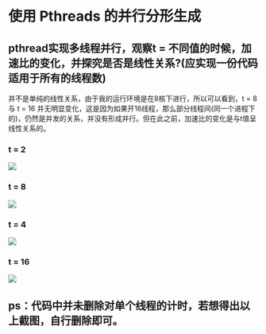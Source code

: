 ﻿# 使用 Pthreads 的并行分形生成
##  pthread实现多线程并行，观察t = 不同值的时候，加速比的变化，并探究是否是线性关系?(应实现一份代码适用于所有的线程数)
并不是单纯的线性关系，由于我的运行环境是在8核下进行，所以可以看到，t = 8 与 t = 16 并无明显变化，这是因为如果开16线程，那么部分线程间(同一个进程下的)，仍然是并发的关系，并没有形成并行。但在此之前，加速比的变化是与t值呈线性关系的。

###  t = 2
![](https://img-blog.csdnimg.cn/40be2bf29dd9416c9e51c3142f365cf2.png)  
### t = 8
![](https://img-blog.csdnimg.cn/afa84e0b92d14fc5887e8a8369ad89e1.png)  
### t = 4
![](https://img-blog.csdnimg.cn/edbdaca8b7a44e33b9faeceea0b69da7.png)
### t = 16
![](https://img-blog.csdnimg.cn/c2a3b9562492409090b5f635a067a837.png)

##  ps：代码中并未删除对单个线程的计时，若想得出以上截图，自行删除即可。





